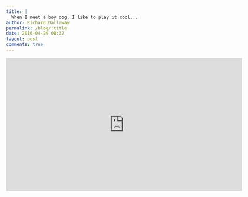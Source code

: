 ```yaml
---
title: |
  When I meet a boy dog, I like to play it cool...
author: Richard Dallaway
permalink: /blog/:title
date: 2016-04-29 08:32
layout: post
comments: true
---
```



<iframe src="https://player.vimeo.com/video/164678528" width="640" height="360" frameborder="0" webkitallowfullscreen mozallowfullscreen allowfullscreen></iframe>

